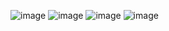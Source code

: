 ![image](https://github.com/user-attachments/assets/d6fa77a8-a93c-4305-8a4c-12e742e7e516)
![image](https://github.com/user-attachments/assets/4a93a3f8-4211-4287-bb0d-f3266c3cabef)
![image](https://github.com/user-attachments/assets/e7dcf191-927d-41e1-b195-d1325cb9da94)
![image](https://github.com/user-attachments/assets/d0259890-1c7a-467a-8a63-fc37c29d7661)


